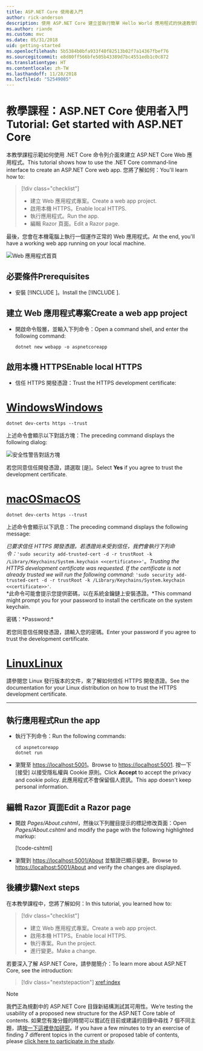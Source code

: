 ```yaml
---
title: ASP.NET Core 使用者入門
author: rick-anderson
description: 使用 ASP.NET Core 建立並執行簡單 Hello World 應用程式的快速教學課程。
ms.author: riande
ms.custom: mvc
ms.date: 05/31/2018
uid: getting-started
ms.openlocfilehash: 5b5384b0bfa933f40f82513b02f7a14367fbef76
ms.sourcegitcommit: e8d80ff566bfe505b43389d7bc4551edb1c0c872
ms.translationtype: HT
ms.contentlocale: zh-TW
ms.lasthandoff: 11/28/2018
ms.locfileid: "52549085"
---
```

# <a name="tutorial-get-started-with-aspnet-core"></a><span data-ttu-id="9c2e8-103">教學課程：ASP.NET Core 使用者入門</span><span class="sxs-lookup"><span data-stu-id="9c2e8-103">Tutorial: Get started with ASP.NET Core</span></span>

<span data-ttu-id="9c2e8-104">本教學課程示範如何使用 .NET Core 命令列介面來建立 ASP.NET Core Web 應用程式。</span><span class="sxs-lookup"><span data-stu-id="9c2e8-104">This tutorial shows how to use the .NET Core command-line interface to create an ASP.NET Core web app.</span></span> <span data-ttu-id="9c2e8-105">您將了解如何：</span><span class="sxs-lookup"><span data-stu-id="9c2e8-105">You'll learn how to:</span></span>

> [!div class="checklist"]
> * <span data-ttu-id="9c2e8-106">建立 Web 應用程式專案。</span><span class="sxs-lookup"><span data-stu-id="9c2e8-106">Create a web app project.</span></span>
> * <span data-ttu-id="9c2e8-107">啟用本機 HTTPS。</span><span class="sxs-lookup"><span data-stu-id="9c2e8-107">Enable local HTTPS.</span></span>
> * <span data-ttu-id="9c2e8-108">執行應用程式。</span><span class="sxs-lookup"><span data-stu-id="9c2e8-108">Run the app.</span></span>
> * <span data-ttu-id="9c2e8-109">編輯 Razor 頁面。</span><span class="sxs-lookup"><span data-stu-id="9c2e8-109">Edit a Razor page.</span></span>

<span data-ttu-id="9c2e8-110">最後，您會在本機電腦上執行一個運作正常的 Web 應用程式。</span><span class="sxs-lookup"><span data-stu-id="9c2e8-110">At the end, you'll have a working web app running on your local machine.</span></span>

![Web 應用程式首頁](_static/home-page.png)


## <a name="prerequisites"></a><span data-ttu-id="9c2e8-112">必要條件</span><span class="sxs-lookup"><span data-stu-id="9c2e8-112">Prerequisites</span></span>

* <span data-ttu-id="9c2e8-113">安裝 [!INCLUDE [](~/includes/2.1-SDK.md)]。</span><span class="sxs-lookup"><span data-stu-id="9c2e8-113">Install the [!INCLUDE [](~/includes/2.1-SDK.md)].</span></span>

## <a name="create-a-web-app-project"></a><span data-ttu-id="9c2e8-114">建立 Web 應用程式專案</span><span class="sxs-lookup"><span data-stu-id="9c2e8-114">Create a web app project</span></span>

* <span data-ttu-id="9c2e8-115">開啟命令殼層，並輸入下列命令：</span><span class="sxs-lookup"><span data-stu-id="9c2e8-115">Open a command shell, and enter the following command:</span></span>

   ```console
   dotnet new webapp -o aspnetcoreapp
   ```

## <a name="enable-local-https"></a><span data-ttu-id="9c2e8-116">啟用本機 HTTPS</span><span class="sxs-lookup"><span data-stu-id="9c2e8-116">Enable local HTTPS</span></span>

* <span data-ttu-id="9c2e8-117">信任 HTTPS 開發憑證：</span><span class="sxs-lookup"><span data-stu-id="9c2e8-117">Trust the HTTPS development certificate:</span></span>

# <a name="windowstabwindows"></a>[<span data-ttu-id="9c2e8-118">Windows</span><span class="sxs-lookup"><span data-stu-id="9c2e8-118">Windows</span></span>](#tab/windows)

  ```console
  dotnet dev-certs https --trust
  ```

  <span data-ttu-id="9c2e8-119">上述命令會顯示以下對話方塊：</span><span class="sxs-lookup"><span data-stu-id="9c2e8-119">The preceding command displays the following dialog:</span></span>

  ![安全性警告對話方塊](_static/cert.png)

  <span data-ttu-id="9c2e8-121">若您同意信任開發憑證，請選取 [是]。</span><span class="sxs-lookup"><span data-stu-id="9c2e8-121">Select **Yes** if you agree to trust the development certificate.</span></span>

# <a name="macostabmacos"></a>[<span data-ttu-id="9c2e8-122">macOS</span><span class="sxs-lookup"><span data-stu-id="9c2e8-122">macOS</span></span>](#tab/macos)

  ```console
  dotnet dev-certs https --trust
  ```

  <span data-ttu-id="9c2e8-123">上述命令會顯示以下訊息：</span><span class="sxs-lookup"><span data-stu-id="9c2e8-123">The preceding command displays the following message:</span></span>

  <span data-ttu-id="9c2e8-124">*已要求信任 HTTPS 開發憑證。若憑證尚未受到信任，我們會執行下列命令：*`'sudo security add-trusted-cert -d -r trustRoot -k /Library/Keychains/System.keychain <<certificate>>'`。</span><span class="sxs-lookup"><span data-stu-id="9c2e8-124">*Trusting the HTTPS development certificate was requested. If the certificate is not already trusted we will run the following command:* `'sudo security add-trusted-cert -d -r trustRoot -k /Library/Keychains/System.keychain <<certificate>>'`.</span></span>  
  <span data-ttu-id="9c2e8-125">\*此命令可能會提示您提供密碼，以在系統金鑰鏈上安裝憑證。</span><span class="sxs-lookup"><span data-stu-id="9c2e8-125">\*This command might prompt you for your password to install the certificate on the system keychain.</span></span>
  
  <span data-ttu-id="9c2e8-126">密碼：\*</span><span class="sxs-lookup"><span data-stu-id="9c2e8-126">Password:\*</span></span>

  <span data-ttu-id="9c2e8-127">若您同意信任開發憑證，請輸入您的密碼。</span><span class="sxs-lookup"><span data-stu-id="9c2e8-127">Enter your password if you agree to trust the development certificate.</span></span>

# <a name="linuxtablinux"></a>[<span data-ttu-id="9c2e8-128">Linux</span><span class="sxs-lookup"><span data-stu-id="9c2e8-128">Linux</span></span>](#tab/linux)

  <span data-ttu-id="9c2e8-129">請參閱您 Linux 發行版本的文件，來了解如何信任 HTTPS 開發憑證。</span><span class="sxs-lookup"><span data-stu-id="9c2e8-129">See the documentation for your Linux distribution on how to trust the HTTPS development certificate.</span></span>
   
---

## <a name="run-the-app"></a><span data-ttu-id="9c2e8-130">執行應用程式</span><span class="sxs-lookup"><span data-stu-id="9c2e8-130">Run the app</span></span>

* <span data-ttu-id="9c2e8-131">執行下列命令：</span><span class="sxs-lookup"><span data-stu-id="9c2e8-131">Run the following commands:</span></span>

   ```console
   cd aspnetcoreapp
   dotnet run
   ```

* <span data-ttu-id="9c2e8-132">瀏覽至 [https://localhost:5001](https://localhost:5001)。</span><span class="sxs-lookup"><span data-stu-id="9c2e8-132">Browse to [https://localhost:5001](https://localhost:5001).</span></span> <span data-ttu-id="9c2e8-133">按一下 [接受] 以接受隱私權與 Cookie 原則。</span><span class="sxs-lookup"><span data-stu-id="9c2e8-133">Click **Accept** to accept the privacy and cookie policy.</span></span> <span data-ttu-id="9c2e8-134">此應用程式不會保留個人資訊。</span><span class="sxs-lookup"><span data-stu-id="9c2e8-134">This app doesn't keep personal information.</span></span>

## <a name="edit-a-razor-page"></a><span data-ttu-id="9c2e8-135">編輯 Razor 頁面</span><span class="sxs-lookup"><span data-stu-id="9c2e8-135">Edit a Razor page</span></span>

* <span data-ttu-id="9c2e8-136">開啟 *Pages/About.cshtml*，然後以下列醒目提示的標記修改頁面：</span><span class="sxs-lookup"><span data-stu-id="9c2e8-136">Open *Pages/About.cshtml* and modify the page with the following highlighted markup:</span></span>

   [!code-cshtml[](sample/getting-started/about.cshtml?highlight=9)]

* <span data-ttu-id="9c2e8-137">瀏覽到 [https://localhost:5001/About](https://localhost:5001/About) 並驗證已顯示變更。</span><span class="sxs-lookup"><span data-stu-id="9c2e8-137">Browse to [https://localhost:5001/About](https://localhost:5001/About) and verify the changes are displayed.</span></span>

## <a name="next-steps"></a><span data-ttu-id="9c2e8-138">後續步驟</span><span class="sxs-lookup"><span data-stu-id="9c2e8-138">Next steps</span></span>

<span data-ttu-id="9c2e8-139">在本教學課程中，您將了解如何：</span><span class="sxs-lookup"><span data-stu-id="9c2e8-139">In this tutorial, you learned how to:</span></span>

> [!div class="checklist"]
> * <span data-ttu-id="9c2e8-140">建立 Web 應用程式專案。</span><span class="sxs-lookup"><span data-stu-id="9c2e8-140">Create a web app project.</span></span>
> * <span data-ttu-id="9c2e8-141">啟用本機 HTTPS。</span><span class="sxs-lookup"><span data-stu-id="9c2e8-141">Enable local HTTPS.</span></span>
> * <span data-ttu-id="9c2e8-142">執行專案。</span><span class="sxs-lookup"><span data-stu-id="9c2e8-142">Run the project.</span></span>
> * <span data-ttu-id="9c2e8-143">進行變更。</span><span class="sxs-lookup"><span data-stu-id="9c2e8-143">Make a change.</span></span>

<span data-ttu-id="9c2e8-144">若要深入了解 ASP.NET Core，請參閱簡介：</span><span class="sxs-lookup"><span data-stu-id="9c2e8-144">To learn more about ASP.NET Core, see the introduction:</span></span>

> [!div class="nextstepaction"]
> <xref:index>



> [!NOTE]
> <span data-ttu-id="9c2e8-145">我們正為規劃中的 ASP.NET Core 目錄新結構測試其可用性。</span><span class="sxs-lookup"><span data-stu-id="9c2e8-145">We’re testing the usability of a proposed new structure for the ASP.NET Core table of contents.</span></span>  <span data-ttu-id="9c2e8-146">如果您有幾分鐘的時間可以嘗試在目前或建議的目錄中尋找 7 個不同主題，請[按一下這裡參加研究](https://dpk4xbh5.optimalworkshop.com/treejack/rps16hd5)。</span><span class="sxs-lookup"><span data-stu-id="9c2e8-146">If you have a few minutes to try an exercise of finding 7 different topics in the current or proposed table of contents, please [click here to participate in the study](https://dpk4xbh5.optimalworkshop.com/treejack/rps16hd5).</span></span>